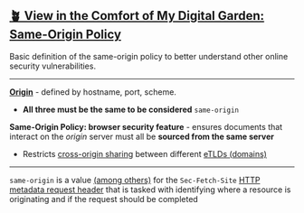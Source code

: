 ## [🪴 View in the Comfort of My Digital Garden: Same-Origin Policy](https://www.aniqa.io/wiki/security/same-origin)

Basic definition of the same-origin policy to better understand other online security vulnerabilities.

---


**[Origin](/wiki/security/origin-values)** - defined by hostname, port, scheme.
- **All three must be the same to be considered** `same-origin`

**Same-Origin Policy: browser security feature** - ensures documents that interact on the *origin* server must all be **sourced from the same server** 
- Restricts [cross-origin sharing](/wiki/security/cors) between different [eTLDs (domains)](/wiki/security/origin-values)

---

`same-origin` is a value [(among others)](/wiki/security/origin-values) for the `Sec-Fetch-Site` [HTTP metadata request header](/wiki/security/origin-values) that is tasked with identifying where a resource is originating and if the request should be completed
